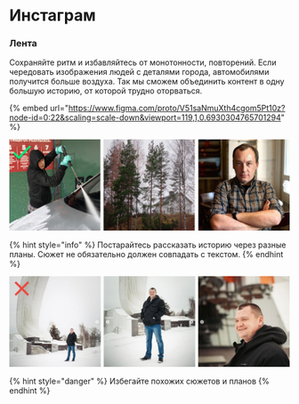 # Инстаграм

### Лента

Сохраняйте ритм и избавляйтесь от монотонности, повторений. Если чередовать изображения людей с деталями города, автомобилями получится больше воздуха. Так мы сможем объединить контент в одну большую историю, от которой трудно оторваться.

{% embed url="https://www.figma.com/proto/V51saNmuXth4cgom5Pt10z?node-id=0:22&scaling=scale-down&viewport=119,1,0.6930304765701294" %}

![](../.gitbook/assets/cf11.png)

{% hint style="info" %}
Постарайтесь рассказать историю через разные планы. Сюжет не обязательно должен совпадать с текстом.
{% endhint %}

![](../.gitbook/assets/cf12.png)

{% hint style="danger" %}
Избегайте похожих сюжетов и планов
{% endhint %}

